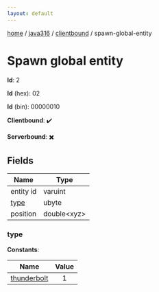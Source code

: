 ```yaml
---
layout: default
---
```


[home](/)  /  [java316](/protocol/java316)  /  [clientbound](/protocol/java316/clientbound)  /  spawn-global-entity

# Spawn global entity

**Id**: 2

**Id** (hex): 02

**Id** (bin): 00000010

**Clientbound**: ✔️

**Serverbound**: ✖️

## Fields

Name | Type
---|---
entity id | varuint
[type](#type) | ubyte
position | double&lt;xyz&gt;

### type

**Constants**:

Name | Value
---|:---:
[thunderbolt](type_thunderbolt) | 1
